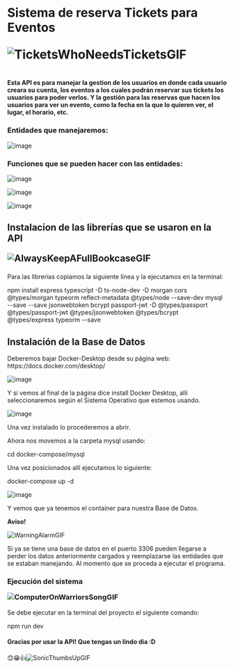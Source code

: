 <h1>
  Sistema de reserva Tickets para Eventos

  ![TicketsWhoNeedsTicketsGIF](https://github.com/JuanMaria445/Api-Rest-de-Tickets-para-Eventos/assets/69771376/0710124e-e7fe-4753-8f7b-13484ed68e82)

<h1>

  
<h4>
Esta API es para manejar la gestion de los usuarios en donde cada usuario creara su cuenta, los eventos a los cuales podrán reservar sus tickets los usuarios para poder verlos. Y la gestión para las reservas que hacen los usuarios para ver un evento,  como la fecha en la que lo quieren ver, el lugar, el horario, etc.
</h4>

<h3>
  Entidades que manejaremos:
</h3>

![image](https://github.com/JuanMaria445/Api-Rest-de-Tickets-para-Eventos/assets/69771376/3a9ef810-8de6-49ed-9421-85f9f5b4f292)


<h3>
  Funciones que se pueden hacer con las entidades:
</h3>

![image](https://github.com/JuanMaria445/Api-Rest-de-Tickets-para-Eventos/assets/69771376/69a104f9-2869-42bb-b69b-381f1cde2ed5)

![image](https://github.com/JuanMaria445/Api-Rest-de-Tickets-para-Eventos/assets/69771376/e5f04c8d-288d-48f5-9d02-2e32e2ae6ae3)

![image](https://github.com/JuanMaria445/Api-Rest-de-Tickets-para-Eventos/assets/69771376/edd1f31b-86e7-4047-a772-818371f9cdb1)




<h2>
  Instalacion de las librerías que se usaron en la API
  
  ![AlwaysKeepAFullBookcaseGIF](https://github.com/JuanMaria445/Api-Rest-de-Tickets-para-Eventos/assets/69771376/932aa86b-8e46-42ec-89b4-fb4ca30d810e)


</h2>


<p>
  Para las librerías copiamos la siguiente línea y la ejecutamos en la terminal:

  
 npm install express typescript -D ts-node-dev -D morgan cors @types/morgan typeorm reflect-metadata @types/node --save-dev mysql --save --save jsonwebtoken bcrypt passport-jwt -D @types/passport @types/passport-jwt @types/jsonwebtoken @types/bcrypt @types/express typeorm --save
</p>

<h2>
Instalación de la Base de Datos
</h2>
<p>
Deberemos bajar Docker-Desktop desde su página web: https://docs.docker.com/desktop/

![image](https://github.com/JuanMaria445/Api-Rest-de-Tickets-para-Eventos/assets/69771376/bc51bd69-f0df-4e2b-a587-6377585e4841)

Y si vemos al final de la página dice install Docker Desktop, allí seleccionaremos según el Sistema Operativo que estemos usando.

![image](https://github.com/JuanMaria445/Api-Rest-de-Tickets-para-Eventos/assets/69771376/167c5f70-6181-407c-a55c-2303105b635a)

Una vez instalado lo procederemos a abrir.

Ahora nos movemos a la carpeta mysql usando:

cd docker-compose/mysql

Una vez posicionados allí ejecutamos lo siguiente:

docker-compose up -d

![image](https://github.com/JuanMaria445/Api-Rest-de-Tickets-para-Eventos/assets/69771376/d6d63ac5-f9f4-4bbd-832a-553d4b81137e)

Y vemos que ya tenemos el container para nuestra Base de Datos.

**Aviso!**

![WarningAlarmGIF](https://github.com/JuanMaria445/Api-Rest-de-Tickets-para-Eventos/assets/69771376/fcfa16b2-f524-4348-b5cc-f328de676fe8)


Si ya se tiene una base de datos en el puerto 3306 pueden llegarse a perder los datos anteriormente cargados y reemplazarse las entidades que se estaban manejando. Al momento que se proceda a ejecutar el programa.
</p>
<h3>
Ejecución del sistema

![ComputerOnWarriorsSongGIF](https://github.com/JuanMaria445/Api-Rest-de-Tickets-para-Eventos/assets/69771376/18c0005e-389c-4113-9e0b-672eeddad7c2)

  
</h3>
<p>
Se debe ejecutar en la terminal del proyecto el siguiente comando:
  
npm run dev
</p>

<h4>
Gracias por usar la API!
  Que tengas un lindo dia :D
</h4>

😊😁👍![SonicThumbsUpGIF](https://github.com/JuanMaria445/Api-Rest-de-Tickets-para-Eventos/assets/69771376/f6390931-8e1f-4628-8288-f807b2a5ce34)


